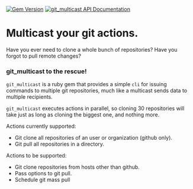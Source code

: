 [![Gem Version](https://badge.fury.io/rb/git_multicast.svg)](http://badge.fury.io/rb/git_multicast)
[![git_multicast API Documentation](https://www.omniref.com/ruby/gems/git_multicast.png)](https://www.omniref.com/ruby/gems/git_multicast)

# Multicast your git actions.

Have you ever need to clone a whole bunch of repositories? Have you forgot to pull remote changes?

### git_multicast to the rescue!

`git_multicast` is a ruby gem that provides a simple `cli` for issuing commands to
multiple git repositories, much like a multicast sends data to multiple
recipients.

`git_multicast` executes actions in parallel, so cloning 30 repositories will take
just as long as cloning the biggest one, and nothing more.

Actions currently supported:

* Git clone all repositories of an user or organization (github only).
* Git pull all repositories in a directory.

Actions to be supported:

* Git clone repositories from hosts other than github.
* Pass options to git pull.
* Schedule git mass pull
